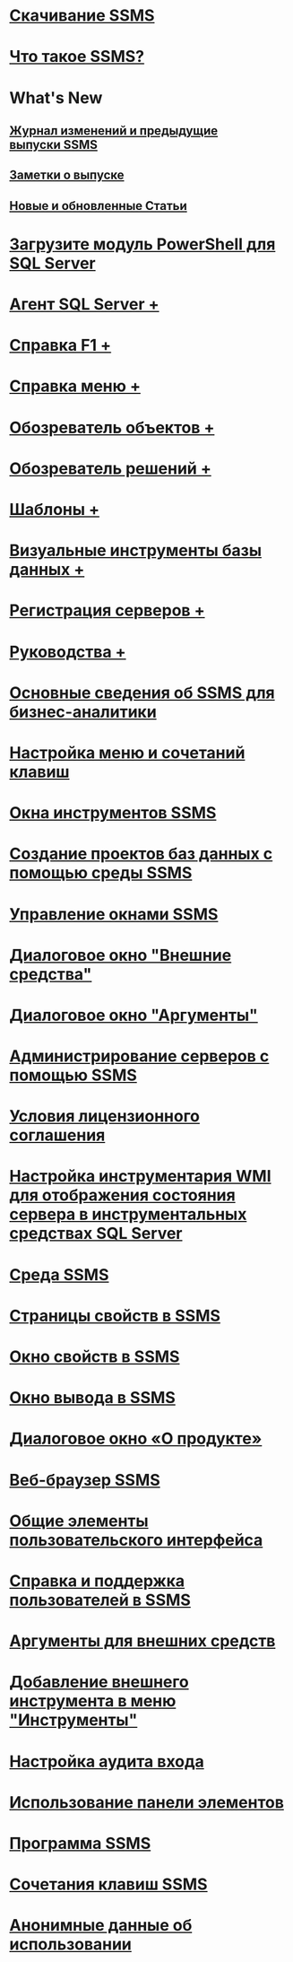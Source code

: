 # [Скачивание SSMS](download-sql-server-management-studio-ssms.md)
# [Что такое SSMS?](sql-server-management-studio-ssms.md)

# What's New
## [Журнал изменений и предыдущие выпуски SSMS](sql-server-management-studio-changelog-ssms.md)
## [Заметки о выпуске](download-sql-server-management-studio-ssms.md#release-notes)
## [Новые и обновленные Статьи](new-updated-ssms.md)

# [Загрузите модуль PowerShell для SQL Server](download-sql-server-ps-module.md)

# [Агент SQL Server +](../ssms/agent/sql-server-agent.md)
# [Справка F1 +](../ssms/f1-help/f1-help-for-server-connections-sql-server-management-studio.md)
# [Справка меню +](../ssms/menu-help/sql-server-management-studio-menu-help.md)
# [Обозреватель объектов +](../ssms/object/object-explorer.md)
# [Обозреватель решений +](../ssms/solution/solution-explorer.md)
# [Шаблоны +](../ssms/template/template-explorer.md)
# [Визуальные инструменты базы данных +](../ssms/visual-db-tools/visual-database-tools.md)
# [Регистрация серверов +](../ssms/register-servers/register-servers.md)
# [Руководства +](../ssms/tutorials/tutorial-sql-server-management-studio.md)

# [Основные сведения об SSMS для бизнес-аналитики](introduction-to-sql-server-management-studio-for-business-intelligence.md)
# [Настройка меню и сочетаний клавиш](customize-menus-and-shortcut-keys.md)
# [Окна инструментов SSMS](tool-windows-in-sql-server-management-studio.md)
# [Создание проектов баз данных с помощью среды SSMS](build-database-projects-by-using-sql-server-management-studio.md)
# [Управление окнами SSMS](understand-sql-server-management-studio-windows-management.md)
# [Диалоговое окно "Внешние средства"](external-tools-dialog-box.md)

# [Диалоговое окно "Аргументы"](arguments-dialog-box.md)
# [Администрирование серверов с помощью SSMS](administer-servers-with-sql-server-management-studio.md)
# [Условия лицензионного соглашения](sql-server-management-studio-license-terms.md)
# [Настройка инструментария WMI для отображения состояния сервера в инструментальных средствах SQL Server](configure-wmi-to-show-server-status-in-sql-server-tools.md)
# [Среда SSMS](the-sql-server-management-studio-environment.md)
# [Страницы свойств в SSMS](property-pages-in-sql-server-management-studio.md)
# [Окно свойств в SSMS](properties-window-management-studio.md)
# [Окно вывода в SSMS](output-window.md)

# [Диалоговое окно «О продукте»](about-dialog-box.md)
# [Веб-браузер SSMS](sql-server-management-studio-web-browser.md)
# [Общие элементы пользовательского интерфейса](general-user-interface-elements.md)

# [Справка и поддержка пользователей в SSMS](user-assistance-in-sql-server-management-studio.md)
# [Аргументы для внешних средств](use-of-sql-server-features-and-capabilities-wwi-oltp.md)
# [Добавление внешнего инструмента в меню "Инструменты"](add-an-external-tool-to-the-tools-menu-sql-server-management-studio.md)
# [Настройка аудита входа](configure-login-auditing-sql-server-management-studio.md)
# [Использование панели элементов](use-the-toolbox.md)

# [Программа SSMS](ssms-utility.md)  
# [Сочетания клавиш SSMS](sql-server-management-studio-keyboard-shortcuts.md)  
# [Анонимные данные об использовании](sql-server-management-studio-telemetry-ssms.md)
